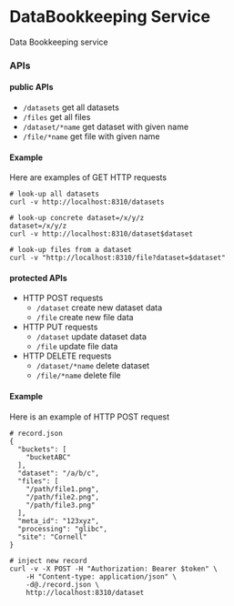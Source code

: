 # DataBookkeeping Service
Data Bookkeeping service

### APIs

#### public APIs
- `/datasets` get all datasets
- `/files` get all files
- `/dataset/*name` get dataset with given name
- `/file/*name` get file with given name

#### Example
Here are examples of GET HTTP requests
```
# look-up all datasets
curl -v http://localhost:8310/datasets

# look-up concrete dataset=/x/y/z
dataset=/x/y/z
curl -v http://localhost:8310/dataset$dataset

# look-up files from a dataset
curl -v "http://localhost:8310/file?dataset=$dataset"
```

#### protected APIs
- HTTP POST requests
    - `/dataset` create new dataset data
    - `/file` create new file data
- HTTP PUT requests
    - `/dataset` update dataset data
    - `/file` update file data
- HTTP DELETE requests
    - `/dataset/*name` delete dataset
    - `/file/*name` delete file

#### Example

Here is an example of HTTP POST request
```
# record.json
{
  "buckets": [
    "bucketABC"
  ],
  "dataset": "/a/b/c",
  "files": [
    "/path/file1.png",
    "/path/file2.png",
    "/path/file3.png"
  ],
  "meta_id": "123xyz",
  "processing": "glibc",
  "site": "Cornell"
}

# inject new record
curl -v -X POST -H "Authorization: Bearer $token" \
    -H "Content-type: application/json" \
    -d@./record.json \
    http://localhost:8310/dataset
```
